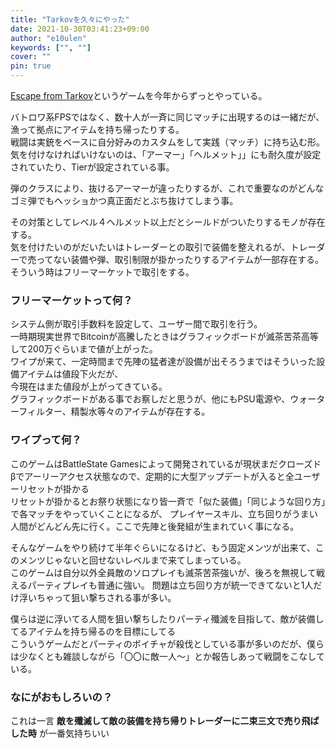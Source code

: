 ```yaml
---
title: "Tarkovを久々にやった"
date: 2021-10-30T03:41:23+09:00
author: "e10ulen"
keywords: ["", ""]
cover: ""
pin: true
---
```

[Escape from Tarkov][1]というゲームを今年からずっとやっている。

バトロワ系FPSではなく、数十人が一斉に同じマッチに出現するのは一緒だが、漁って拠点にアイテムを持ち帰ったりする。  
戦闘は実銃をベースに自分好みのカスタムをして実践（マッチ）に持ち込む形。  
気を付けなければいけないのは、「アーマー」「ヘルメット」」にも耐久度が設定されていたり、Tierが設定されている事。

弾のクラスにより、抜けるアーマーが違ったりするが、これで重要なのがどんなゴミ弾でもヘッショかつ真正面だとぶち抜けてしまう事。

その対策としてレベル４ヘルメット以上だとシールドがついたりするモノが存在する。  
気を付けたいのがだいたいはトレーダーとの取引で装備を整えれるが、トレーダーで売ってない装備や弾、取引制限が掛かったりするアイテムが一部存在する。  
そういう時はフリーマーケットで取引をする。

### フリーマーケットって何？
システム側が取引手数料を設定して、ユーザー間で取引を行う。   
一時期現実世界でBitcoinが高騰したときはグラフィックボードが滅茶苦茶高等して200万ぐらいまで値が上がった。  
ワイプが来て、一定時間まで先陣の猛者達が設備が出そろうまではそういった設備アイテムは値段下火だが、  
今現在はまた値段が上がってきている。  
グラフィックボードがある事でお察しだと思うが、他にもPSU電源や、ウォーターフィルター、精製水等々のアイテムが存在する。

### ワイプって何？
このゲームはBattleState Gamesによって開発されているが現状まだクローズドβでアーリーアクセス状態なので、定期的に大型アップデートが入ると全ユーザーリセットが掛かる  
リセットが掛かるとお祭り状態になり皆一斉で「似た装備」「同じような回り方」で各マッチをやっていくことになるが、
プレイヤースキル、立ち回りがうまい人間がどんどん先に行く。ここで先陣と後発組が生まれていく事になる。  

そんなゲームをやり続けて半年ぐらいになるけど、もう固定メンツが出来て、このメンツじゃないと回せないレベルまで来てしまっている。  
このゲームは自分以外全員敵のソロプレイも滅茶苦茶強いが、後ろを無視して戦えるパーティプレイも普通に強い。
問題は立ち回り方が統一できてないと1人だけ浮いちゃって狙い撃ちされる事が多い。

僕らは逆に浮いてる人間を狙い撃ちしたりパーティ殲滅を目指して、敵が装備してるアイテムを持ち帰るのを目標にしてる  
こういうゲームだとパーティのボイチャが殺伐としている事が多いのだが、僕らは少なくとも雑談しながら「〇〇に敵一人～」とか報告しあって戦闘をこなしている。

### なにがおもしろいの？

これは一言 __敵を殲滅して敵の装備を持ち帰りトレーダーに二束三文で売り飛ばした時__ が一番気持ちいい

[1]:https://ja.wikipedia.org/wiki/Escape_from_Tarkov
